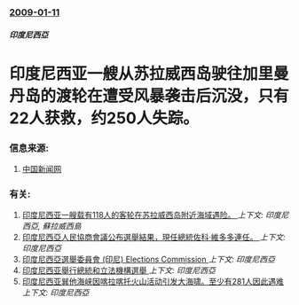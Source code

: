 ### [2009-01-11](/news/2009/01/11/index.md)

##### 印度尼西亞
# 印度尼西亚一艘从苏拉威西岛驶往加里曼丹岛的渡轮在遭受风暴袭击后沉没，只有22人获救，约250人失踪。




### 信息来源:

1. [中国新闻网](http://www.chinanews.com.cn/gj/yt/news/2009/01-12/1524806.shtml)

### 有关:

1. [印度尼西亚一艘载有118人的客轮在苏拉威西岛附近海域遇险。 ](/news/2015/12/19/印度尼西亚一艘载有118人的客轮在苏拉威西岛附近海域遇险.md) _上下文: 印度尼西亞, 蘇拉威西島_
2. [印度尼西亞人民協商會議公布選舉結果，現任總統佐科·維多多連任。 ](/news/2019/05/21/印度尼西亞人民協商會議公布選舉結果-現任總統佐科-維多多連任.md) _上下文: 印度尼西亞_
3. [印度尼西亞選舉委員會 (印尼) Elections Commission ](/news/2019/05/1/印度尼西亞選舉委員會-印尼-Elections-Commission.md) _上下文: 印度尼西亞_
4. [印度尼西亚舉行總統和立法機構選舉 ](/news/2019/04/17/印度尼西亚舉行總統和立法機構選舉.md) _上下文: 印度尼西亞_
5. [印度尼西亚巽他海峡因喀拉喀托火山活动引发大海啸。至少有281人因此遇难 ](/news/2018/12/22/印度尼西亚巽他海峡因喀拉喀托火山活动引发大海啸-至少有281人因此遇难.md) _上下文: 印度尼西亞_

